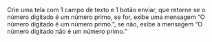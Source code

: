 Crie uma tela com 1 campo de texto e 1 botão enviar, que retorne se o número digitado é um número primo, se for, exibe uma mensagem “O número digitado é um número primo.”, se não,  exibe a mensagem “O número digitado não é um número primo.”